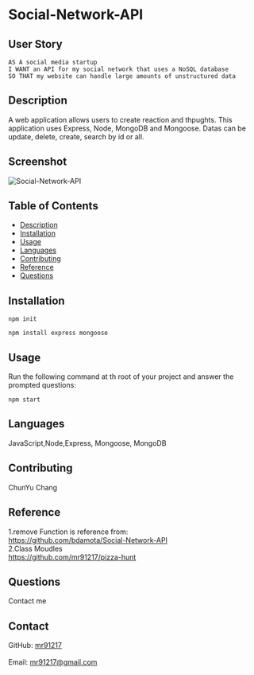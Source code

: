 # Social-Network-API

## User Story
  
```
AS A social media startup
I WANT an API for my social network that uses a NoSQL database
SO THAT my website can handle large amounts of unstructured data

```

## Description
  A web application allows users to create reaction and thpughts. This application uses Express, Node, MongoDB and Mongoose. 
  Datas can be update, delete, create, search by id or all.

## Screenshot
![Social-Network-API](./src/gif_1632546108.GIF)
## Table of Contents
- [Description](#description)
- [Installation](#installation)
- [Usage](#usage)
- [Languages](#languages)
- [Contributing](#contributing)
- [Reference](#reference)
- [Questions](#questions)
## Installation
  `npm init `
  
  `npm install express mongoose`
## Usage
  Run the following command at th root of your project and answer the prompted questions:<br />

  `npm start`

  
## Languages
  JavaScript,Node,Express, Mongoose, MongoDB
## Contributing
  ChunYu Chang
## Reference
  1.remove Function is reference from:<br />
  https://github.com/bdamota/Social-Network-API <br />
  2.Class Moudles <br />
  https://github.com/mr91217/pizza-hunt<br />
## Questions
 Contact me<br />

## Contact
GitHub: [mr91217](https://github.com/mr91217)<br />
<br />
Email: mr91217@gmail.com<br />
<br />